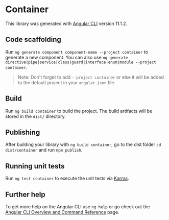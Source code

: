 # Container

This library was generated with [Angular CLI](https://github.com/angular/angular-cli) version 11.1.2.

## Code scaffolding

Run `ng generate component component-name --project container` to generate a new component. You can also use `ng generate directive|pipe|service|class|guard|interface|enum|module --project container`.
> Note: Don't forget to add `--project container` or else it will be added to the default project in your `angular.json` file. 

## Build

Run `ng build container` to build the project. The build artifacts will be stored in the `dist/` directory.

## Publishing

After building your library with `ng build container`, go to the dist folder `cd dist/container` and run `npm publish`.

## Running unit tests

Run `ng test container` to execute the unit tests via [Karma](https://karma-runner.github.io).

## Further help

To get more help on the Angular CLI use `ng help` or go check out the [Angular CLI Overview and Command Reference](https://angular.io/cli) page.
